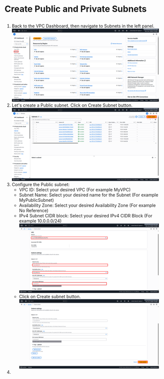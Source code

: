 # Create Public and Private Subnets
##
1. Back to the VPC Dashboard, then navigate to Subnets in the left panel. ![VPC_Dashboard](Images/Dashboard_Subnet.png)
2. Let's create a Public subnet. Click on Create Subnet button. ![Create_Subnet](Images/Create_Subnet.png)
3. Configure the Public subnet:
   - VPC ID: Select your desired VPC (For example MyVPC)
   - Subnet Name: Select your desired name for the Subnet (For example MyPublicSubnet)
   - Availability Zone: Select your desired Availability Zone (For example No Reference)
   - IPv4 Subnet CIDR block: Select your desired IPv4 CIDR Block (For example 10.0.0.0/24) ![Configure_Subnet](Images/Configure_Subnet.png)
   - Click on Create subnet button. ![Created_Subnet](Images/Created_Subnet.png)
4.

